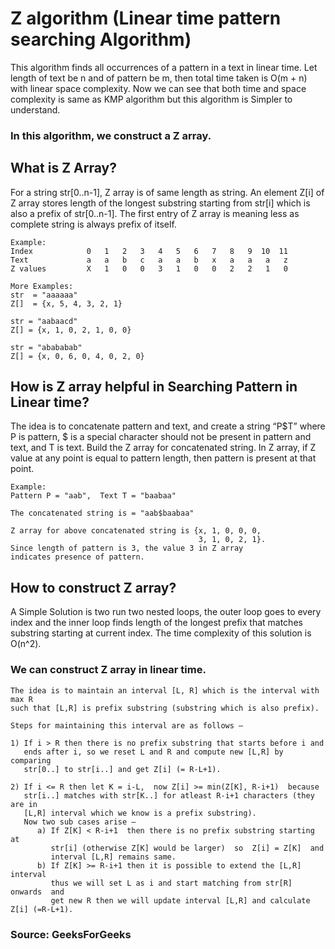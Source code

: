 # Z algorithm (Linear time pattern searching Algorithm)

This algorithm finds all occurrences of a pattern in a text in linear time. Let length of text be n and of pattern be m, then total time taken is O(m + n) with linear space complexity. Now we can see that both time and space complexity is same as KMP algorithm but this algorithm is Simpler to understand. 

### In this algorithm, we construct a Z array.


## **What is Z Array?**

For a string str[0..n-1], Z array is of same length as string. An element Z[i] of Z array stores length of the longest substring starting from str[i] which is also a prefix of str[0..n-1]. The first entry of Z array is meaning less as complete string is always prefix of itself.

```
Example:
Index            0   1   2   3   4   5   6   7   8   9  10  11 
Text             a   a   b   c   a   a   b   x   a   a   a   z
Z values         X   1   0   0   3   1   0   0   2   2   1   0
```

```
More Examples:
str  = "aaaaaa"
Z[]  = {x, 5, 4, 3, 2, 1}

str = "aabaacd"
Z[] = {x, 1, 0, 2, 1, 0, 0}

str = "abababab"
Z[] = {x, 0, 6, 0, 4, 0, 2, 0}
```

## **How is Z array helpful in Searching Pattern in Linear time?**

The idea is to concatenate pattern and text, and create a string “P$T” where P is pattern, $ is a special character should not be present in pattern and text, and T is text. Build the Z array for concatenated string. In Z array, if Z value at any point is equal to pattern length, then pattern is present at that point.

```
Example:
Pattern P = "aab",  Text T = "baabaa"

The concatenated string is = "aab$baabaa"

Z array for above concatenated string is {x, 1, 0, 0, 0, 
                                          3, 1, 0, 2, 1}.
Since length of pattern is 3, the value 3 in Z array 
indicates presence of pattern. 
```

## **How to construct Z array?**

A Simple Solution is two run two nested loops, the outer loop goes to every index and the inner loop finds length of the longest prefix that matches substring starting at current index. The time complexity of this solution is O(n^2).

### We can construct Z array in linear time.

```
The idea is to maintain an interval [L, R] which is the interval with max R
such that [L,R] is prefix substring (substring which is also prefix). 

Steps for maintaining this interval are as follows – 

1) If i > R then there is no prefix substring that starts before i and 
   ends after i, so we reset L and R and compute new [L,R] by comparing 
   str[0..] to str[i..] and get Z[i] (= R-L+1).

2) If i <= R then let K = i-L,  now Z[i] >= min(Z[K], R-i+1)  because 
   str[i..] matches with str[K..] for atleast R-i+1 characters (they are in
   [L,R] interval which we know is a prefix substring).     
   Now two sub cases arise – 
      a) If Z[K] < R-i+1  then there is no prefix substring starting at 
         str[i] (otherwise Z[K] would be larger)  so  Z[i] = Z[K]  and 
         interval [L,R] remains same.
      b) If Z[K] >= R-i+1 then it is possible to extend the [L,R] interval
         thus we will set L as i and start matching from str[R]  onwards  and
         get new R then we will update interval [L,R] and calculate Z[i] (=R-L+1).
```

### Source: GeeksForGeeks